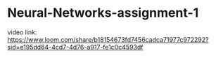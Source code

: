 # Neural-Networks-assignment-1

video link: https://www.loom.com/share/b18154673fd7456cadca71977c972292?sid=e195dd64-4cd7-4d76-a917-fe1c0c4593df 
